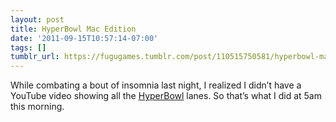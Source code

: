 ```yaml
---
layout: post
title: HyperBowl Mac Edition
date: '2011-09-15T10:57:14-07:00'
tags: []
tumblr_url: https://fugugames.tumblr.com/post/110515750581/hyperbowl-mac-edition
---
```

While combating a bout of insomnia last night, I realized I didn’t have a YouTube video showing all the [HyperBowl](http://hyperbowl3d.com/) lanes. So that’s what I did at 5am this morning.

